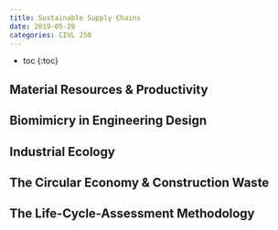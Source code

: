 ```yaml
---
title: Sustainable Supply Chains
date: 2019-05-28
categories: CIVL 250
---
```


- toc
{:toc}

## Material Resources & Productivity

## Biomimicry in Engineering Design

## Industrial Ecology

## The Circular Economy & Construction Waste

## The Life-Cycle-Assessment Methodology